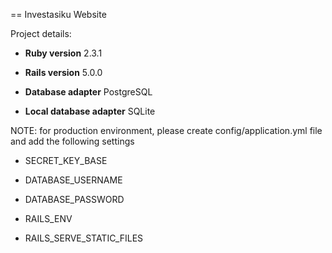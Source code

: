 == Investasiku Website


Project details:

* <b>Ruby version</b> 2.3.1

* <b>Rails version</b> 5.0.0

* <b>Database adapter</b> PostgreSQL

* <b>Local database adapter</b> SQLite


NOTE: for production environment, please create config/application.yml file and add the following settings

* SECRET_KEY_BASE

* DATABASE_USERNAME

* DATABASE_PASSWORD

* RAILS_ENV

* RAILS_SERVE_STATIC_FILES
